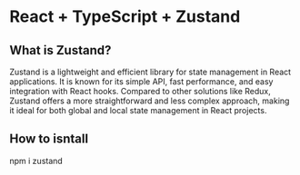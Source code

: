 # React + TypeScript + Zustand

## What is Zustand?

Zustand is a lightweight and efficient library for state management in React applications. It is known for its simple API, fast performance, and easy integration with React hooks. Compared to other solutions like Redux, Zustand offers a more straightforward and less complex approach, making it ideal for both global and local state management in React projects.

## How to isntall

npm i zustand

